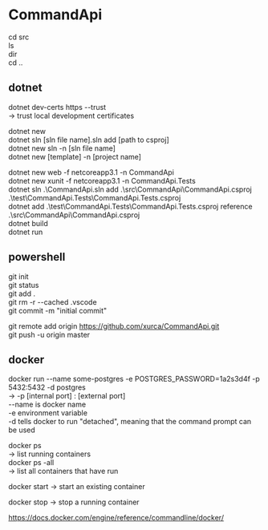 # CommandApi

cd src  
ls  
dir  
cd ..

## dotnet

dotnet dev-certs https --trust  
-> trust local development certificates

dotnet new  
dotnet sln [sln file name].sln add [path to csproj]  
dotnet new sln -n [sln file name]  
dotnet new [template] -n [project name]  


dotnet new web -f netcoreapp3.1 -n CommandApi  
dotnet new xunit -f netcoreapp3.1 -n CommandApi.Tests  
dotnet sln .\CommandApi.sln add .\src\CommandApi\CommandApi.csproj .\test\CommandApi.Tests\CommandApi.Tests.csproj  
dotnet add .\test\CommandApi.Tests\CommandApi.Tests.csproj reference .\src\CommandApi\CommandApi.csproj  
dotnet build  
dotnet run  


## powershell

git init  
git status  
git add .  
git rm -r --cached .vscode  
git commit -m "initial commit"  

git remote add origin https://github.com/xurca/CommandApi.git  
git push -u origin master  


## docker
docker run --name some-postgres -e POSTGRES_PASSWORD=1a2s3d4f -p 5432:5432 -d postgres  
-> -p [internal port] : [external port]  
   --name is docker name  
   -e environment variable  
   -d tells docker to run "detached", meaning that the command prompt can be used  

docker ps  
-> list running containers  
docker ps -all  
-> list all containers that have run

docker start <container id or name>
-> start an existing container

docker stop <container id or name>
-> stop a running container

https://docs.docker.com/engine/reference/commandline/docker/
